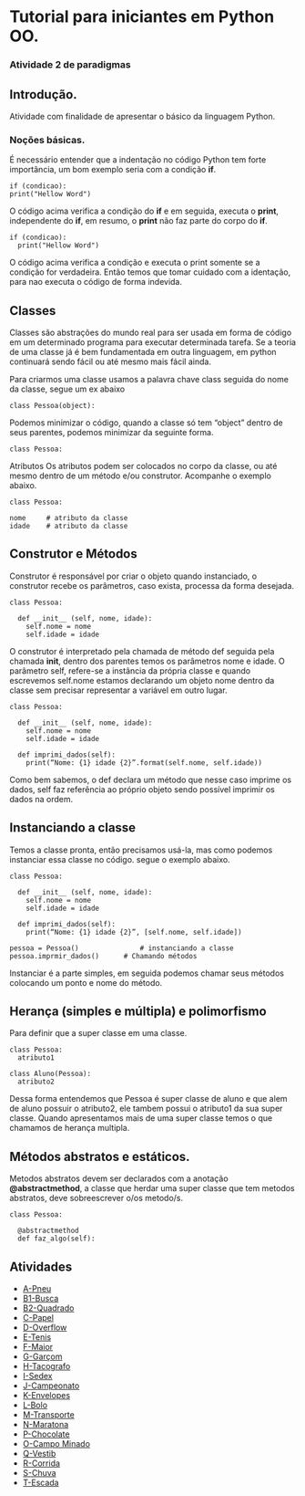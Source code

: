 # Tutorial para iniciantes em Python OO.
### Atividade 2 de paradigmas

## Introdução.

Atividade com finalidade de apresentar o básico da linguagem Python.

### Noções básicas.

É necessário entender que a indentação no código Python tem forte importância,
um bom exemplo seria com a condição **if**.

```
if (condicao):
print("Hellow Word")
```
O código acima verifica a condição do **if** e em seguida, executa o **print**, independente
do **if**, em resumo, o **print** não faz parte do corpo do **if**.
```
if (condicao):
  print("Hellow Word")
```
O código acima verifica a condição e executa o print somente se a condição for verdadeira.
Então temos que tomar cuidado com a identação, para nao executa o código de forma indevida.

## Classes

Classes são abstrações do mundo real para ser usada em forma de código em um determinado programa para executar determinada tarefa. Se a teoria de uma classe já é bem fundamentada em outra linguagem, em python continuará sendo fácil ou até mesmo mais fácil ainda.

Para criarmos uma classe usamos a palavra chave class seguida do nome da classe, segue um ex abaixo
```
class Pessoa(object):
```
Podemos minimizar o código, quando a classe só tem “object” dentro de seus parentes, podemos minimizar da seguinte forma.
```
class Pessoa:
```
Atributos
Os atributos podem ser colocados no corpo da classe, ou até mesmo dentro de um método e/ou construtor. Acompanhe o exemplo abaixo.
```
class Pessoa:

nome     # atributo da classe
idade    # atributo da classe
```
## Construtor e Métodos

Construtor é responsável por criar o objeto quando instanciado, o construtor recebe os parâmetros, caso exista, processa da forma desejada.
```
class Pessoa:

  def __init__ (self, nome, idade):
    self.nome = nome
    self.idade = idade
```
O construtor é interpretado pela chamada de método def seguida pela chamada __init__, dentro dos parentes temos os parâmetros nome e idade. O parâmetro self, refere-se a instância da própria classe e quando escrevemos self.nome estamos declarando um objeto nome dentro da classe sem precisar representar a variável em outro lugar.
```
class Pessoa:

  def __init__ (self, nome, idade):
    self.nome = nome
    self.idade = idade

  def imprimi_dados(self):
    print(“Nome: {1} idade {2}”.format(self.nome, self.idade))
```
Como bem sabemos, o def declara um método que nesse caso imprime os dados, self faz referência ao próprio objeto sendo possível imprimir os dados na ordem.

## Instanciando a classe
Temos a classe pronta, então precisamos usá-la, mas como podemos instanciar essa classe no código. segue o exemplo abaixo.
```
class Pessoa:

  def __init__ (self, nome, idade):
    self.nome = nome
    self.idade = idade

  def imprimi_dados(self):
    print(“Nome: {1} idade {2}”, [self.nome, self.idade])

pessoa = Pessoa()   			# instanciando a classe
pessoa.imprmir_dados()  	# Chamando métodos
```
Instanciar é a parte simples, em seguida podemos chamar seus métodos colocando um ponto e nome do método.

## Herança (simples e múltipla) e polimorfismo

Para definir que a super classe em uma classe.

```
class Pessoa:
  atributo1

class Aluno(Pessoa):
  atributo2
```
Dessa forma entendemos que Pessoa é super classe de aluno e que alem de aluno possuir o atributo2,
ele tambem possui o atributo1 da sua super classe.
Quando apresentamos mais de uma super classe temos o que chamamos de herança multipla.

## Métodos abstratos e estáticos.

Metodos abstratos devem ser declarados com a anotação **@abstractmethod**, a classe que herdar
uma super classe que tem metodos abstratos, deve sobreescrever o/os metodo/s.

```
class Pessoa:

  @abstractmethod
  def faz_algo(self):
```

## Atividades

* [A-Pneu](http://br.spoj.com/problems/JPNEU/)
* [B1-Busca](http://olimpiada.ic.unicamp.br/pratique/programacao/nivelj/2012f1pj_busca)
* [B2-Quadrado](http://br.spoj.com/problems/QUADRAD2/)
* [C-Papel](http://olimpiada.ic.unicamp.br/pratique/programacao/nivelj/2009f1pj_papel)
* [D-Overflow](http://olimpiada.ic.unicamp.br/pratique/programacao/nivelj/2009f1pj_overflow)
* [E-Tenis](http://olimpiada.ic.unicamp.br/pratique/programacao/nivelj/2012f2pj_tenis)
* [F-Maior](http://olimpiada.ic.unicamp.br/pratique/programacao/nivelj/2012f1pj_maior)
* [G-Garçom](http://olimpiada.ic.unicamp.br/pratique/programacao/nivelj/2010f1pj_garcom)
* [H-Tacografo](http://olimpiada.ic.unicamp.br/pratique/programacao/nivelj/2010f2pj_tacografo)
* [I-Sedex](http://olimpiada.ic.unicamp.br/pratique/programacao/nivelj/2010f1pj_sedex)
* [J-Campeonato](http://olimpiada.ic.unicamp.br/pratique/programacao/nivelj/2012f1pj_campeonato)
* [K-Envelopes](http://olimpiada.ic.unicamp.br/pratique/programacao/nivelj/2009f1pj_envelopes1)
* [L-Bolo](http://olimpiada.ic.unicamp.br/pratique/programacao/nivelj/2012f2pj_bolo)
* [M-Transporte](http://olimpiada.ic.unicamp.br/pratique/programacao/nivelj/2011f1pj_transporte)
* [N-Maratona](http://olimpiada.ic.unicamp.br/pratique/programacao/nivelj/2009f2pj_maratona)
* [P-Chocolate](http://olimpiada.ic.unicamp.br/pratique/programacao/nivelj/2012f2pj_chocolate)
* [O-Campo Minado](http://olimpiada.ic.unicamp.br/pratique/programacao/nivelj/2011f1pj_campominado)
* [Q-Vestib](http://olimpiada.ic.unicamp.br/pratique/programacao/nivelj/2008f1pj_vestib)
* [R-Corrida](http://olimpiada.ic.unicamp.br/pratique/programacao/nivelj/2011f1pj_corrida)
* [S-Chuva](http://olimpiada.ic.unicamp.br/pratique/programacao/nivelj/2011f2pj_chuva)
* [T-Escada](http://olimpiada.ic.unicamp.br/pratique/programacao/nivelj/2010f2pj_escada)
